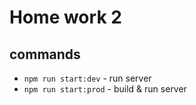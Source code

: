 # Home work 2

## commands
- `npm run start:dev` - run server
- `npm run start:prod` - build & run server


